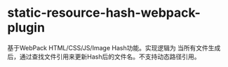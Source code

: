 # static-resource-hash-webpack-plugin
基于WebPack HTML/CSS/JS/Image Hash功能。实现逻辑为 当所有文件生成后，通过查找文件引用来更新Hash后的文件名。不支持动态路径引用。
